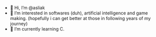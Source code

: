 - 👋 Hi, I’m @asliak
- 👀 I’m interested in softwares (duh), artificial intelligence and game making. (hopefully i can get better at those in following years of my journey)
- 🌱 I’m currently learning C.

<!---
asliak/asliak is a ✨ special ✨ repository because its `README.md` (this file) appears on your GitHub profile.
You can click the Preview link to take a look at your changes.
--->
